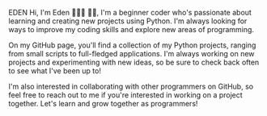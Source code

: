 EDEN
Hi, I'm Eden 🙋🏾‍♀️ 🖐🏾, I'm a beginner coder who's passionate about learning and creating new projects using Python. I'm always looking for ways to improve my coding skills and explore new areas of programming.

On my GitHub page, you'll find a collection of my Python projects, ranging from small scripts to full-fledged applications. I'm always working on new projects and experimenting with new ideas, so be sure to check back often to see what I've been up to!

I'm also interested in collaborating with other programmers on GitHub, so feel free to reach out to me if you're interested in working on a project together. Let's learn and grow together as programmers!
